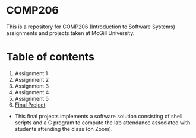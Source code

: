 # COMP206 
This is a repository for COMP206 (Introduction to Software Systems) assignments and projects taken at McGill University.

# Table of contents
1. Assignment 1
2. Assignment 2
3. Assignment 3
4. Assignment 4
5. Assignment 5
6. [Final Project](FinalProject)
  * This final projects implements a software solution consisting of shell scripts and a C program to compute the lab attendance associated with students attending the class (on Zoom).
